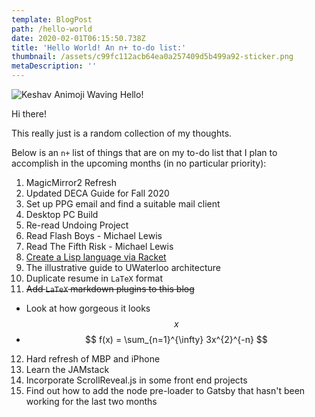 ```yaml
---
template: BlogPost
path: /hello-world
date: 2020-02-01T06:15:50.738Z
title: 'Hello World! An n+ to-do list:'
thumbnail: /assets/c99fc112acb64ea0a257409d5b499a92-sticker.png
metaDescription: ''
---
```

![Keshav Animoji Waving Hello!](/assets/c99fc112acb64ea0a257409d5b499a92-sticker.png)

Hi there!

This really just is a random collection of my thoughts. 

Below is an `n+` list of things that are on my to-do list that I plan to accomplish in the upcoming months (in no particular priority):

1. MagicMirror2 Refresh
2. Updated DECA Guide for Fall 2020
3. Set up PPG email and find a suitable mail client
4. Desktop PC Build
5. Re-read Undoing Project
6. Read Flash Boys - Michael Lewis
7. Read The Fifth Risk - Michael Lewis
8. [Create a Lisp language via Racket](https://cs.brown.edu/~sk/Publications/Papers/Published/fffkbmt-programmable-prog-lang/)
9. The illustrative guide to UWaterloo architecture
10. Duplicate resume in `LaTeX` format
11. ~~Add `LaTeX` markdown plugins to this blog~~
* Look at how gorgeous it looks $$x$$
* $$
 f(x) = \sum_{n=1}^{\infty} 3x^{2}^{-n} 
  $$
12. Hard refresh of MBP and iPhone
13. Learn the JAMstack
14. Incorporate ScrollReveal.js in some front end projects
15. Find out how to add the node pre-loader to Gatsby that hasn't been working for the last two months
